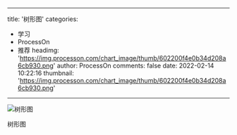 
---
title: '树形图'
categories: 
 - 学习
 - ProcessOn
 - 推荐
headimg: 'https://img.processon.com/chart_image/thumb/602200f4e0b34d208a6cb930.png'
author: ProcessOn
comments: false
date: 2022-02-14 10:22:16
thumbnail: 'https://img.processon.com/chart_image/thumb/602200f4e0b34d208a6cb930.png'
---

<div>   
<img class="thumb" alt="树形图" src="https://img.processon.com/chart_image/thumb/602200f4e0b34d208a6cb930.png" referrerpolicy="no-referrer">
<p>树形图</p>  
</div>
            
